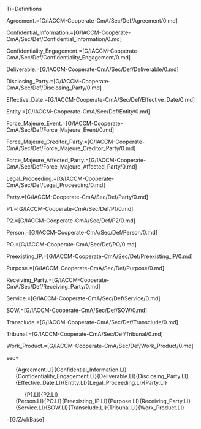 Ti=Definitions

Agreement.=[G/IACCM-Cooperate-CmA/Sec/Def/Agreement/0.md]

Confidential_Information.=[G/IACCM-Cooperate-CmA/Sec/Def/Confidential_Information/0.md]

Confidentiality_Engagement.=[G/IACCM-Cooperate-CmA/Sec/Def/Confidentiality_Engagement/0.md]

Deliverable.=[G/IACCM-Cooperate-CmA/Sec/Def/Deliverable/0.md]

Disclosing_Party.=[G/IACCM-Cooperate-CmA/Sec/Def/Disclosing_Party/0.md]

Effective_Date.=[G/IACCM-Cooperate-CmA/Sec/Def/Effective_Date/0.md]

Entity.=[G/IACCM-Cooperate-CmA/Sec/Def/Entity/0.md]

Force_Majeure_Event.=[G/IACCM-Cooperate-CmA/Sec/Def/Force_Majeure_Event/0.md]

Force_Majeure_Creditor_Party.=[G/IACCM-Cooperate-CmA/Sec/Def/Force_Majeure_Creditor_Party/0.md]

Force_Majeure_Affected_Party.=[G/IACCM-Cooperate-CmA/Sec/Def/Force_Majeure_Affected_Party/0.md]

Legal_Proceeding.=[G/IACCM-Cooperate-CmA/Sec/Def/Legal_Proceeding/0.md]

Party.=[G/IACCM-Cooperate-CmA/Sec/Def/Party/0.md]

P1.=[G/IACCM-Cooperate-CmA/Sec/Def/P1/0.md]

P2.=[G/IACCM-Cooperate-CmA/Sec/Def/P2/0.md]

Person.=[G/IACCM-Cooperate-CmA/Sec/Def/Person/0.md]

PO.=[G/IACCM-Cooperate-CmA/Sec/Def/PO/0.md]

Preexisting_IP.=[G/IACCM-Cooperate-CmA/Sec/Def/Preexisting_IP/0.md]

Purpose.=[G/IACCM-Cooperate-CmA/Sec/Def/Purpose/0.md]

Receiving_Party.=[G/IACCM-Cooperate-CmA/Sec/Def/Receiving_Party/0.md]

Service.=[G/IACCM-Cooperate-CmA/Sec/Def/Service/0.md]

SOW.=[G/IACCM-Cooperate-CmA/Sec/Def/SOW/0.md]

Transclude.=[G/IACCM-Cooperate-CmA/Sec/Def/Transclude/0.md]

Tribunal.=[G/IACCM-Cooperate-CmA/Sec/Def/Tribunal/0.md]

Work_Product.=[G/IACCM-Cooperate-CmA/Sec/Def/Work_Product/0.md]

sec=<ul class="secs-and" type="none">{Agreement.LI}{Confidential_Information.LI}{Confidentiality_Engagement.LI}{Deliverable.LI}{Disclosing_Party.LI}{Effective_Date.LI}{Entity.LI}{Legal_Proceeding.LI}{Party.LI}<ol>{P1.LI}{P2.LI}</ol>{Person.LI}{PO.LI}{Preexisting_IP.LI}{Purpose.LI}{Receiving_Party.LI}{Service.LI}{SOW.LI}{Transclude.LI}{Tribunal.LI}{Work_Product.LI}</ul>

=[G/Z/ol/Base]

